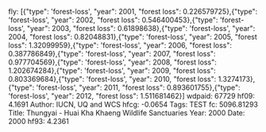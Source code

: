 fly: [{"type": 'forest-loss', "year": 2001, "forest loss": 0.226579725},{"type": 'forest-loss', "year": 2002, "forest loss": 0.546400453},{"type": 'forest-loss', "year": 2003, "forest loss": 0.61898638},{"type": 'forest-loss', "year": 2004, "forest loss": 0.82048831},{"type": 'forest-loss', "year": 2005, "forest loss": 1.32099959},{"type": 'forest-loss', "year": 2006, "forest loss": 0.387786849},{"type": 'forest-loss', "year": 2007, "forest loss": 0.977704569},{"type": 'forest-loss', "year": 2008, "forest loss": 1.202674284},{"type": 'forest-loss', "year": 2009, "forest loss": 0.803369684},{"type": 'forest-loss', "year": 2010, "forest loss": 1.3274173},{"type": 'forest-loss', "year": 2011, "forest loss": 0.893601755},{"type": 'forest-loss', "year": 2012, "forest loss": 1.511681462}]
wdpaid: 67729
hf09: 4.1691
Author: IUCN, UQ and WCS
hfcg: -0.0654
Tags: TEST
fc: 5096.81293
Title: Thungyai - Huai Kha Khaeng Wildlife Sanctuaries
Year: 2000
Date: 2000
hf93: 4.2361
